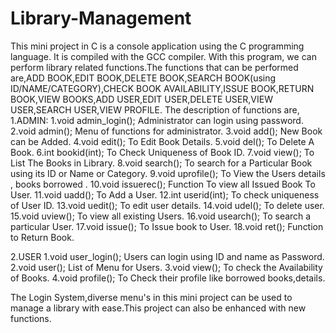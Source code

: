 # Library-Management

This mini project in C is a console application using the C programming language. It is compiled with the GCC compiler. With this program, we can perform library related functions.The functions that can be performed are,ADD BOOK,EDIT BOOK,DELETE BOOK,SEARCH BOOK(using ID/NAME/CATEGORY),CHECK BOOK AVAILABILITY,ISSUE BOOK,RETURN BOOK,VIEW BOOKS,ADD USER,EDIT USER,DELETE USER,VIEW USER,SEARCH USER,VIEW PROFILE.
The description of functions are,
1.ADMIN:
   1.void admin_login();
              Administrator can login using password.
   2.void admin();
              Menu of functions for administrator.
   3.void add();
              New Book can be Added. 
   4.void edit();
              To Edit Book Details.
   5.void del();
              To Delete A Book.
   6.int bookid(int);
              To Check Uniqueness of Book ID.
   7.void view();
              To List The Books in Library.
   8.void search();
              To search for a Particular Book using its ID or Name or Category.
   9.void uprofile();
              To View the Users details , books borrowed .
   10.void issuerec();
               Function To view all Issued Book To User.
   11.void uadd();
               To Add a User.
   12.int userid(int);
               To check uniqueness of User ID.
   13.void uedit();
                To edit user details.
   14.void udel();
                To delete user.
   15.void uview();
                To view all existing Users.
   16.void usearch();
                To search a particular User.
   17.void issue();
                To Issue book to User.
   18.void ret();
                Function to Return Book.

2.USER
   1.void user_login();
             Users can login using ID and name as Password.
   2.void user();
             List of Menu for Users.
   3.void view();
             To check the Availability of Books.
   4.void profile();
             To Check their profile like borrowed books,details.
             
 The Login System,diverse menu's in this mini project can be used to manage a library with ease.This project can also be enhanced with new functions.
  
   
    
 
    
